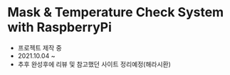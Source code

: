 # Mask & Temperature Check System with RaspberryPi

* 프로젝트 제작 중
* 2021.10.04 ~
* 추후 완성후에 리뷰 및 참고했던 사이트 정리예정(해라시환)
